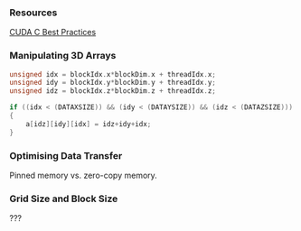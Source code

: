 ### Resources

[CUDA C Best Practices](https://docs.nvidia.com/cuda/pdf/CUDA_C_Best_Practices_Guide.pdf)

### Manipulating 3D Arrays

```C
unsigned idx = blockIdx.x*blockDim.x + threadIdx.x;
unsigned idy = blockIdx.y*blockDim.y + threadIdx.y;
unsigned idz = blockIdx.z*blockDim.z + threadIdx.z;

if ((idx < (DATAXSIZE)) && (idy < (DATAYSIZE)) && (idz < (DATAZSIZE)))
{
    a[idz][idy][idx] = idz+idy+idx;
}
```
### Optimising Data Transfer

Pinned memory vs. zero-copy memory.

### Grid Size and Block Size

???

